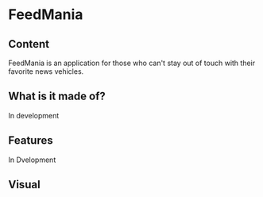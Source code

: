 ﻿# FeedMania


## Content
FeedMania is an application for those who can't stay out of touch with their favorite news vehicles.

## What is it made of?
In development

## Features
In Dvelopment

## Visual

